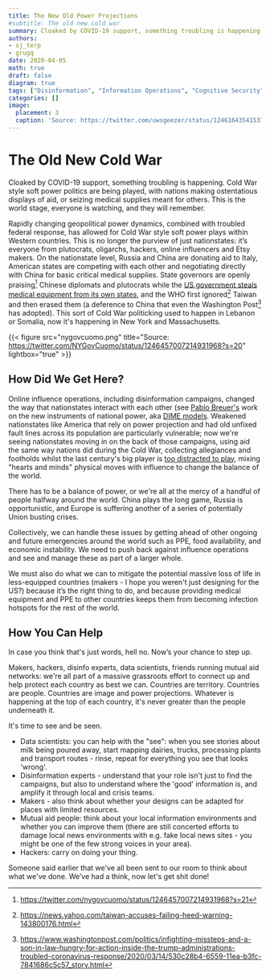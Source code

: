 ```yaml
---
title: The New Old Power Projections
#subtitle: The old new cold war
summary: Cloaked by COVID-19 support, something troubling is happening. Cold War style soft power politics are being played, with nations making ostentatious displays of aid, or seizing medical supplies meant for others. This is the world stage, everyone is watching, and they will remember.
authors:
- sj_terp
- grugq
date: 2020-04-05
math: true
draft: false
diagram: true
tags: ["Disinformation", "Information Operations", "Cognitive Security"]
categories: []
image:
  placement: 3
  caption: 'Source: https://twitter.com/uwsgeezer/status/1246164354153746433'
---
```


# The Old New Cold War

Cloaked by COVID-19 support, something troubling is happening. Cold War style soft power politics are being played, with nations making ostentatious displays of aid, or seizing medical supplies meant for others. This is the world stage, everyone is watching, and they will remember. 

Rapidly changing geopolitical power dynamics, combined with troubled federal response, has allowed for Cold War style soft power plays within Western countries. This is no longer the purview of just nationstates: it’s everyone from plutocrats, oligarchs, hackers, online influencers and Etsy makers. On the nationstate level, Russia and China are donating aid to Italy, American states are competing with each other and negotiating directly with China for basic critical medical supplies. State governors are openly praising[^1] Chinese diplomats and plutocrats while the [US government steals medical equipment from its own states](https://www.msn.com/en-us/news/politics/german-official-accuses-us-of-wild-west-tactics-to-divert-shipment-of-masks/ar-BB128rlg), and the WHO first ignored[^2] Taiwan and then erased them (a deference to China that even the Washington Post[^3] has adopted).  This sort of Cold War politicking used to happen in Lebanon or Somalia, now it's happening in New York and Massachusetts.

{{< figure src="nygovcuomo.png" title="Source: https://twitter.com/NYGovCuomo/status/1246457007214931968?s=20" lightbox="true" >}}


## How Did We Get Here?

Online influence operations, including disinformation campaigns, changed the way that nationstates interact with each other (see [Pablo Breuer's](https://www.cogsec-collab.org/authors/pablo_breuer/) work on the new instruments of national power, aka [DIME models](https://www.youtube.com/watch?v=7itYJ7EaK6c). Weakened nationstates like America that rely on power projection and had old unfixed fault lines across its population are particularly vulnerable; now we're seeing nationstates moving in on the back of those campaigns, using aid the same way nations did during the Cold War, collecting allegiances and footholds whilst the last century's big player is [too distracted to play](https://www.codastory.com/…/s…/russia-coronavirus-aid-italy/), mixing "hearts and minds" physical moves with influence to change the balance of the world.

There has to be a balance of power, or we're all at the mercy of a handful of people halfway around the world. China plays the long game, Russia is opportunistic, and Europe is suffering another of a series of potentially Union busting crises. 

Collectively,  we can handle these issues by getting ahead of other ongoing and future emergencies around the world such as PPE, food availability, and economic instability. We need to push back against influence operations and see and manage these as part of a larger whole. 

We must also do what we can to mitigate the potential massive loss of life in less-equipped countries (makers - I hope you weren't just designing for the US?) because it’s the right thing to do, and because providing medical equipment and PPE to other countries keeps them from becoming infection hotspots for the rest of the world.

## How You Can Help

In case you think that's just words, hell no. Now’s your chance to step up. 

Makers, hackers, disinfo experts, data scientists, friends running mutual aid networks: we're all part of a massive grassroots effort to connect up and help protect each country as best we can. Countries are territory. Countries are people. Countries are image and power projections. Whatever is happening at the top of each country, it's never greater than the people underneath it.

It's time to see and be seen.  
- Data scientists: you can help with the "see": when you see stories about milk being poured away, start mapping dairies, trucks, processing plants and transport routes - rinse, repeat for everything you see that looks 'wrong'.  
- Disinformation experts - understand that your role isn't just to find the campaigns, but also to understand where the 'good' information is, and amplify it through local and crisis teams. 
- Makers - also think about whether your designs can be adapted for places with limited resources. 
- Mutual aid people: think about your local information environments and whether you can improve them (there are still concerted efforts to damage local news environments with e.g. fake local news sites - you might be one of the few strong voices in your area). 
- Hackers: carry on doing your thing.

Someone said earlier that we've all been sent to our room to think about what we've done. We’ve had a think, now let's get shit done! 

[^1]: https://twitter.com/nygovcuomo/status/1246457007214931968?s=21
[^2]: https://news.yahoo.com/taiwan-accuses-failing-heed-warning-143800176.html
[^3]: https://www.washingtonpost.com/politics/infighting-missteps-and-a-son-in-law-hungry-for-action-inside-the-trump-administrations-troubled-coronavirus-response/2020/03/14/530c28b4-6559-11ea-b3fc-7841686c5c57_story.html
